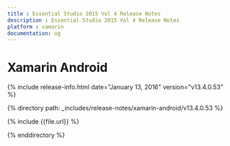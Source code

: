 ```yaml
---
title : Essential Studio 2015 Vol 4 Release Notes
description : Essential Studio 2015 Vol 4 Release Notes
platform : xamarin
documentation: ug
---
```


# Xamarin Android

{% include release-info.html date="January 13, 2016" version="v13.4.0.53" %} 

{% directory path: _includes/release-notes/xamarin-android/v13.4.0.53 %}


{% include {{file.url}} %}

{% enddirectory %}